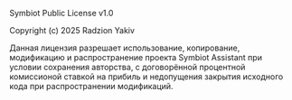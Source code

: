 
Symbiot Public License v1.0

Copyright (c) 2025 Radzion Yakiv

Данная лицензия разрешает использование, копирование, модификацию и распространение проекта Symbiot Assistant при условии сохранения авторства, с договорённой процентной комиссионой ставкой на прибиль и недопущения закрытия исходного кода при распространении модификаций.
